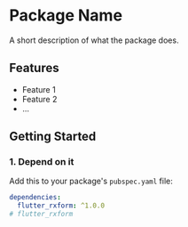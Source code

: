 # Package Name

A short description of what the package does.

## Features

- Feature 1
- Feature 2
- ...

## Getting Started

### 1. Depend on it

Add this to your package's `pubspec.yaml` file:

```yaml
dependencies:
  flutter_rxform: ^1.0.0
#   f l u t t e r _ r x f o r m  
 